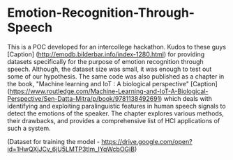 # Emotion-Recognition-Through-Speech
This is a POC developed for an intercollege hackathon. Kudos to these guys [Caption] (http://emodb.bilderbar.info/index-1280.html) for providing datasets specifically for the purpose of emotion recognition through speech. Although, the dataset size was small, it was enough to test out some of our hypothesis. The same code was also published as a chapter in the book, "Machine learning and IoT : A biological perspective" [Caption] (https://www.routledge.com/Machine-Learning-and-IoT-A-Biological-Perspective/Sen-Datta-Mitra/p/book/9781138492691) which deals with identifying and exploiting paralinguistic features in human speech signals to detect the emotions of the speaker. The chapter explores various methods, their drawbacks, and provides a comprehensive list of HCI applications of such a system.

(Dataset for training the model - https://drive.google.com/open?id=1HwQXjJCv_6jU5LMTP3tlm_IYqWcbOGiB)
